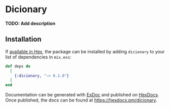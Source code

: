 # Dicionary

**TODO: Add description**

## Installation

If [available in Hex](https://hex.pm/docs/publish), the package can be installed
by adding `dicionary` to your list of dependencies in `mix.exs`:

```elixir
def deps do
  [
    {:dicionary, "~> 0.1.0"}
  ]
end
```

Documentation can be generated with [ExDoc](https://github.com/elixir-lang/ex_doc)
and published on [HexDocs](https://hexdocs.pm). Once published, the docs can
be found at <https://hexdocs.pm/dicionary>.


